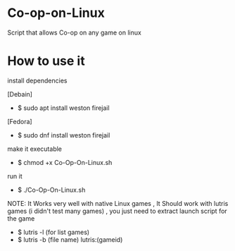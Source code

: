 # Co-op-on-Linux
Script that allows Co-op on any game on linux
# How to use it

 install dependencies

[Debain]
- $ sudo apt install weston firejail

[Fedora]
- $ sudo dnf install weston firejail

make it executable

- $ chmod +x Co-Op-On-Linux.sh 

run it

- $ ./Co-Op-On-Linux.sh 

NOTE: It Works very well with native Linux games ,
It Should work with lutris games (i didn't test many games) , you just need to extract launch script for the game 
- $ lutris -l (for list games)
- $ lutris -b (file name) lutris:(gameid)
